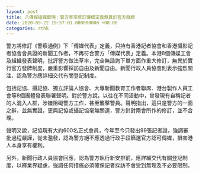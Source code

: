 ```yaml
---
layout: post
title: 八傳媒組織聲明：警方草率修訂傳媒定義無異於官方發牌
date: 2020-09-22 19:57:01.000000000 +08:00
categories: rthk
---
```


警方將修訂《警察通例》下「傳媒代表」定義，只持有香港記者協會和香港攝影記者協會會員證的新聞工作者，不再符合警方「傳媒代表」定義。本港8個傳媒工會及組織發表聲明，批評警方做法草率，完全無諮詢下單方面作重大修訂，無異於實行官方發牌制度，嚴重影響採訪自由及新聞自由。新聞行政人員協會則表示強烈關注，認為警方應詳細交代有關登記制度。

包括記協、攝記協、獨立評論人協會、大專新聞教育工作者聯席、港台製作人員工會等8個團體發表聯署聲明。對於警方說，以往在不同活動中，曾發現有自稱記者的人混入人群，涉嫌阻礙警方工作，甚至襲擊警員。聲明指出，這只是警方的一面之辭，並無實證，更與記協或攝記協毫無關連，警方針對兩會所作的修訂，並不合理。

聲明又說，記協現有大約600名正式會員，今年至今只發出99張記者證，強調審批過程嚴謹，從未濫發，認為警方絕不應透過行政手段篩選官方認可傳媒，損害港人本身享有權利。

另外，新聞行政人員協會回應，認為警方執行新安排前，應詳細交代有關登記制度，以釋業界疑慮，強調任何措施必須確保記者採訪不會受到無理及不必要限制。
